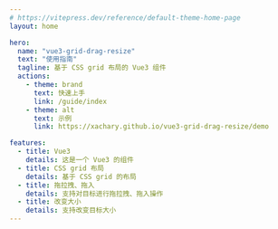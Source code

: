 ```yaml
---
# https://vitepress.dev/reference/default-theme-home-page
layout: home

hero:
  name: "vue3-grid-drag-resize"
  text: "使用指南"
  tagline: 基于 CSS grid 布局的 Vue3 组件
  actions:
    - theme: brand
      text: 快速上手
      link: /guide/index
    - theme: alt
      text: 示例
      link: https://xachary.github.io/vue3-grid-drag-resize/demo

features:
  - title: Vue3
    details: 这是一个 Vue3 的组件
  - title: CSS grid 布局
    details: 基于 CSS grid 的布局
  - title: 拖拉拽、拖入
    details: 支持对目标进行拖拉拽、拖入操作
  - title: 改变大小
    details: 支持改变目标大小
---
```


